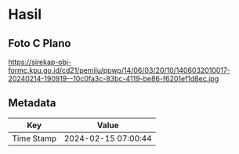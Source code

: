 # Hasil

## Foto C Plano

https://sirekap-obj-formc.kpu.go.id/cd21/pemilu/ppwp/14/06/03/20/10/1406032010017-20240214-190919--10c0fa3c-83bc-4119-be86-f6201ef1d8ec.jpg


## Metadata

| Key        | Value               |
| ---------- | ------------------- |
| Time Stamp | 2024-02-15 07:00:44 |



